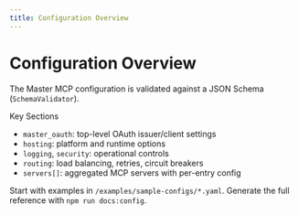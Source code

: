 ```yaml
---
title: Configuration Overview
---
```


# Configuration Overview

The Master MCP configuration is validated against a JSON Schema (`SchemaValidator`).

Key Sections
- `master_oauth`: top-level OAuth issuer/client settings
- `hosting`: platform and runtime options
- `logging`, `security`: operational controls
- `routing`: load balancing, retries, circuit breakers
- `servers[]`: aggregated MCP servers with per-entry config

Start with examples in `/examples/sample-configs/*.yaml`.
Generate the full reference with `npm run docs:config`.

